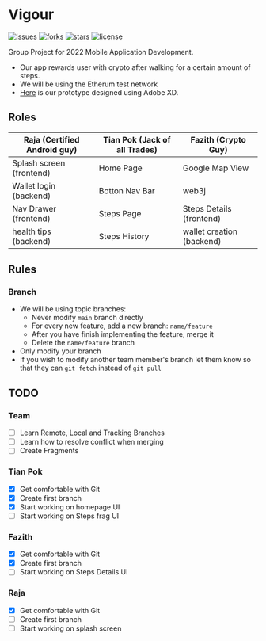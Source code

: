 # Vigour
[![issues](https://img.shields.io/github/issues/liang799/Vigour)](https://github.com/liang799/Vigour/issues/new)
[![forks](https://img.shields.io/github/forks/liang799/Vigour)](https://github.com/liang799/Vigour/fork)
[![stars](https://img.shields.io/github/stars/liang799/Vigour)](https://github.com/liang799/P2032203-Assignment/stargazers)
![license](https://img.shields.io/github/license/liang799/Vigour)

Group Project for 2022 Mobile Application Development. 
* Our app rewards user with crypto after walking for a certain amount of steps. 
* We will be using the Etherum test network
* [Here](https://xd.adobe.com/view/1b3068a5-e074-4485-9b69-1abaa5e79f71-4e63/) is our prototype designed using Adobe XD.

## Roles
| Raja (Certified Android guy) | Tian Pok (Jack of all Trades) | Fazith (Crypto Guy) |
| ---- | ------- | ---- |
| Splash screen (frontend) | Home Page | Google Map View |
| Wallet login (backend) | Botton Nav Bar | web3j |
| Nav Drawer (frontend) | Steps Page | Steps Details (frontend) |
| health tips (backend) | Steps History | wallet creation (backend) |

## Rules
### Branch
* We will be using topic branches:
  * Never modify `main` branch directly
  * For every new feature, add a new branch: `name/feature`
  * After you have finish implementing the feature, merge it
  * Delete the `name/feature` branch
 * Only modify your branch
 * If you wish to modify another team member's branch let them know so that they can `git fetch` instead of `git pull`

## TODO
### Team
- [ ] Learn Remote, Local and Tracking Branches
- [ ] Learn how to resolve conflict when merging
- [ ] Create Fragments
### Tian Pok
- [x] Get comfortable with Git
- [x] Create first branch
- [x] Start working on homepage UI
- [ ] Start working on Steps frag UI
### Fazith
- [x] Get comfortable with Git
- [x] Create first branch
- [ ] Start working on Steps Details UI
### Raja
- [x] Get comfortable with Git
- [ ] Create first branch
- [ ] Start working on splash screen
